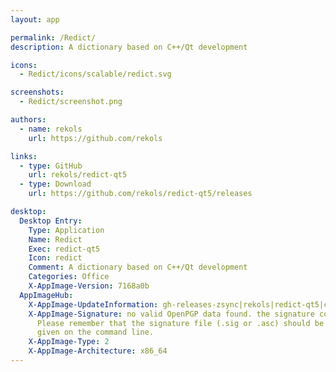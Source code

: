 ```yaml
---
layout: app

permalink: /Redict/
description: A dictionary based on C++/Qt development

icons:
  - Redict/icons/scalable/redict.svg

screenshots:
  - Redict/screenshot.png

authors:
  - name: rekols
    url: https://github.com/rekols

links:
  - type: GitHub
    url: rekols/redict-qt5
  - type: Download
    url: https://github.com/rekols/redict-qt5/releases

desktop:
  Desktop Entry:
    Type: Application
    Name: Redict
    Exec: redict-qt5
    Icon: redict
    Comment: A dictionary based on C++/Qt development
    Categories: Office
    X-AppImage-Version: 7168a0b
  AppImageHub:
    X-AppImage-UpdateInformation: gh-releases-zsync|rekols|redict-qt5|continuous|Redict*-x86_64.AppImage.zsync
    X-AppImage-Signature: no valid OpenPGP data found. the signature could not be verified.
      Please remember that the signature file (.sig or .asc) should be the first file
      given on the command line.
    X-AppImage-Type: 2
    X-AppImage-Architecture: x86_64
---
```

